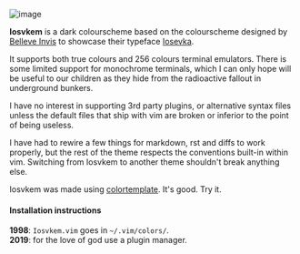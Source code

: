 ![image](https://i.imgur.com/n9qgnHU.png)


**Iosvkem** is a dark colourscheme based on the colourscheme designed by
[Belleve Invis](https://github.com/be5invis) to showcase their typeface 
[Iosevka](https://be5invis.github.io/Iosevka/). 

It supports both true colours and 256 colours terminal emulators. There is 
some limited support for monochrome terminals, which I can only hope will be 
useful to our children as they hide from the radioactive fallout in underground
bunkers.

I have no interest in supporting 3rd party plugins, or alternative syntax files
unless the default files that ship with vim are broken or inferior to the point
of being useless.

I have had to rewire a few things for markdown, rst and diffs to work properly,
but the rest of the theme respects the conventions built-in within vim. 
Switching from Iosvkem to another theme shouldn't break anything else.


Iosvkem was made using [colortemplate](https://github.com/lifepillar/vim-colortemplate).
It's good. Try it.

#### Installation instructions

**1998**: `Iosvkem.vim` goes in `~/.vim/colors/`.  
**2019**: for the love of god use a plugin manager. 
